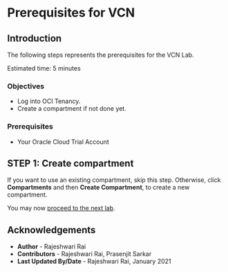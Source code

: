 # Prerequisites for VCN

## Introduction

The following steps represents the prerequisites for the VCN Lab.

Estimated time: 5 minutes

### Objectives

- Log into OCI Tenancy.
- Create a compartment if not done yet.

### Prerequisites

- Your Oracle Cloud Trial Account

## **STEP 1:** Create compartment

If you want to use an existing compartment, skip this step. Otherwise, click **Compartments** and then **Create Compartment**, to create a new compartment.

You may now [proceed to the next lab](#next).

## Acknowledgements

- **Author** - Rajeshwari Rai
- **Contributors** -  Rajeshwari Rai, Prasenjit Sarkar
- **Last Updated By/Date** - Rajeshwari Rai, January 2021


